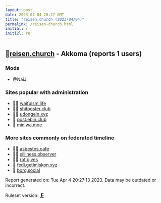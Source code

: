 ```yaml
---
layout: post
date: 2023-04-04 20:27 GMT
title: "reisen.church (2023/04/04)"
permalink: /reisen-church.html
initial: r
initi2l: re
---
```


## 🦝[reisen.church](https://reisen.church) - Akkoma (reports 1 users)

### Mods
 * @NaiJi

### Sites popular with administration

* 🦝🧸 [waifuism.life](/waifuism-life.html)
* 🦝🧸 [shitposter.club](/shitposter-club.html)
* 🦝🧸 [udongein.xyz](/udongein-xyz.html)
* 🐘 [post.ebin.club](/post-ebin-club.html)
* 🦝 [miniwa.moe](/miniwa-moe.html)

### More sites commonly on federated timeline

* 🦝🧸 [asbestos.cafe](/asbestos-cafe.html)
* 🦝🧸 [silliness.observer](/silliness-observer.html)
* 🦝🧸 [rot.gives](/rot-gives.html)
* 🐘 [fedi.getimiskon.xyz](/fedi-getimiskon-xyz.html)
* 🦝 [borg.social](/borg-social.html)

Report generated on: Tue Apr  4 20:27:13 2023. Data may be outdated or incorrect.

Ruleset version: [🗜](/version-clamp)
